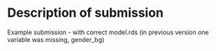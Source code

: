 # Description of submission

Example submission - with correct model.rds (in previous version one variable was missing, gender_bg)
